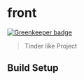 # front

[![Greenkeeper badge](https://badges.greenkeeper.io/leduc1984/Leduc.github.io-.svg)](https://greenkeeper.io/)

> Tinder like Project

## Build Setup

